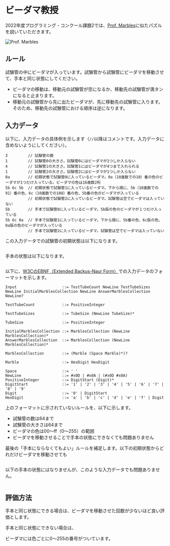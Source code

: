 # ビーダマ教授

2022年度プログラミング・コンクール課題2では、[Prof. Marbles](https://hutter-trade.com/en/product-range/product/prof-marbles/)に似たパズルを説いていただきます。

![Prof. Marbles]()

## ルール

試験管の中にビーダマが入っています。試験管から試験管にビーダマを移動させて、手本と同じ状態にしてください。

* ビーダマの移動は、移動元の試験管が空になるか、移動先の試験管が満タンになると止まります。
  ![]()
* 移動元の試験管から先に出たビーダマが、先に移動先の試験管に入ります。そのため、移動先の試験管における順序は逆になります。
  ![]()

## 入力データ

以下に、入力データの具体例を示します（`//`以降はコメントです。入力データに含めないようにしてください）。

~~~
3         // 試験管の数
1         // 試験管0の大きさ。試験管0にはビーダマが1つしか入らない
4         // 試験管1の大きさ。試験管1にはビーダマが4つまで入れられる
1         // 試験管2の大きさ。試験管2にはビーダマが1つしか入らない
0a        // 初期状態で試験管0に入っているビーダマ。0a（10進数での10）番の色のビーダマが1つだけ入っている。ビーダマの色は16進数2桁
5b 6c 5b  // 初期状態で試験管1に入っているビーダマ。下から順に、5b（10進数での91）番の色、6c（10進数での108）番の色、5b番の色のビーダマが入っている
          // 初期状態で試験管2に入っているビーダマ。試験管は空でビーダマは入っていない
5b        // 手本で試験管0に入っているビーダマ。5b版の色のビーダマが１つだけ入っている
5b 6c 0a  // 手本で試験管1に入っているビーダマ。下から順に、5b番の色、6c版の色、0a版の色のビーダマが入っている
          // 手本で試験管2に入っているビーダマ。試験管は空でビーダマは入っていない
~~~

この入力データでの試験管の初期状態は以下になります。

![]()

手本の状態は以下になります。

![]()

以下に、[W3CのEBNF（Extended Backus-Naur Form）](http://www.w3c.org/TR/REC-xml#sec-notation)での入力データのフォーマットを示します。

~~~ebnf
Input                    ::= TestTubeCount NewLine TestTubeSizes NewLine InitialMarblesCollection NewLine AnswerMarblesCollection NewLine?

TestTubeCount            ::= PositiveInteger

TestTubeSizes            ::= TubeSize (NewLine TubeSize)*

TubeSize                 ::= PositiveInteger

InitialMarblesCollection ::= MarblesCollection (NewLine MarblesCollection)*
AnswerMarblesCollection  ::= MarblesCollection (NewLine MarblesCollection)*

MarblesCollection        ::= (Marble (Space Marble)*)?

Marble                   ::= HexDigit HexDigit

Space                    ::= ' '
NewLine                  ::= #x0D | #x0A | (#x0D #x0A)
PositiveInteger          ::= DigitStart (Digit)*
DigitStart               ::= '1' | '2' | '3' | '4' | '5' | '6' | '7' | '8' | '9'
Digit                    ::= '0' | DigitStart
HexDigit                 ::= 'a' | 'b' | 'c' | 'd' | 'e' | 'f' | Digit
~~~

上のフォーマットに示されていないルールを、以下に示します。

* 試験管の数は64まで
* 試験管の大きさは64まで
* ビーダマの色は00〜ff（0〜255）の範囲
* ビーダマを移動させることで手本の状態にできなくても問題ありません

最後の「手本にならなくてもよい」ルールを補足します。以下の初期状態からどれだけビーダマを移動させても

![]()

以下の手本の状態にはなりませんが、このような入力データでも問題ありません。

![]()

## 評価方法

手本と同じ状態にできる場合は、ビーダマを移動させた回数が少ないほど良い評価とします。

手本と同じ状態にできない場合は、

ビーダマには色ごとに0〜255の番号がついています。

